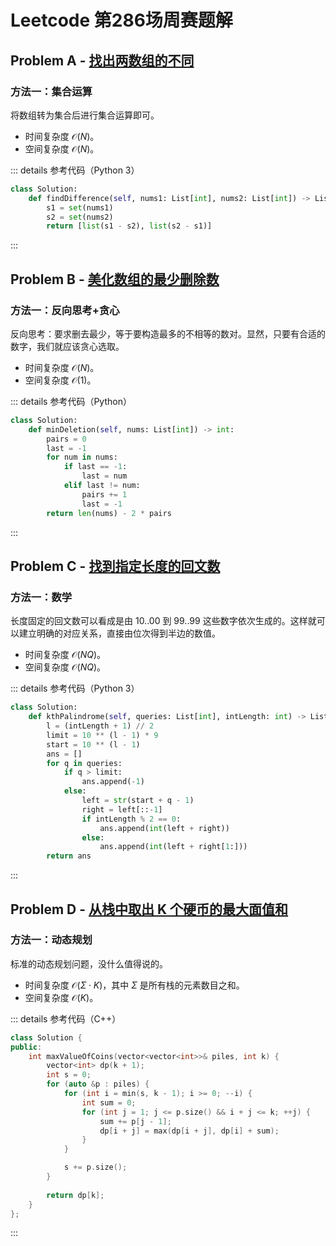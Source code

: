 # Leetcode 第286场周赛题解

## Problem A - [找出两数组的不同](https://leetcode-cn.com/problems/find-the-difference-of-two-arrays/)

### 方法一：集合运算

将数组转为集合后进行集合运算即可。

- 时间复杂度 $\mathcal{O}(N)$。
- 空间复杂度 $\mathcal{O}(N)$。

::: details 参考代码（Python 3）

```python
class Solution:
    def findDifference(self, nums1: List[int], nums2: List[int]) -> List[List[int]]:
        s1 = set(nums1)
        s2 = set(nums2)
        return [list(s1 - s2), list(s2 - s1)]
```

:::

## Problem B - [美化数组的最少删除数](https://leetcode-cn.com/problems/minimum-deletions-to-make-array-beautiful/)

### 方法一：反向思考+贪心

反向思考：要求删去最少，等于要构造最多的不相等的数对。显然，只要有合适的数字，我们就应该贪心选取。

- 时间复杂度 $\mathcal{O}(N)$。
- 空间复杂度 $\mathcal{O}(1)$。

::: details 参考代码（Python）

```python
class Solution:
    def minDeletion(self, nums: List[int]) -> int:
        pairs = 0
        last = -1
        for num in nums:
            if last == -1:
                last = num
            elif last != num:
                pairs += 1
                last = -1
        return len(nums) - 2 * pairs
```

:::

## Problem C - [找到指定长度的回文数](https://leetcode-cn.com/problems/find-palindrome-with-fixed-length/)

### 方法一：数学

长度固定的回文数可以看成是由 10..00 到 99..99 这些数字依次生成的。这样就可以建立明确的对应关系，直接由位次得到半边的数值。

- 时间复杂度 $\mathcal{O}(NQ)$。
- 空间复杂度 $\mathcal{O}(NQ)$。

::: details 参考代码（Python 3）

```python
class Solution:
    def kthPalindrome(self, queries: List[int], intLength: int) -> List[int]:
        l = (intLength + 1) // 2
        limit = 10 ** (l - 1) * 9
        start = 10 ** (l - 1)
        ans = []
        for q in queries:
            if q > limit:
                ans.append(-1)
            else:
                left = str(start + q - 1)
                right = left[::-1]
                if intLength % 2 == 0:
                    ans.append(int(left + right))
                else:
                    ans.append(int(left + right[1:]))
        return ans
```

:::

## Problem D - [从栈中取出 K 个硬币的最大面值和](https://leetcode-cn.com/problems/maximum-value-of-k-coins-from-piles/)

### 方法一：动态规划

标准的动态规划问题，没什么值得说的。

- 时间复杂度 $\mathcal{O}(\Sigma\cdot K)$，其中 $\Sigma$ 是所有栈的元素数目之和。
- 空间复杂度 $\mathcal{O}(K)$。

::: details 参考代码（C++）

```cpp
class Solution {
public:
    int maxValueOfCoins(vector<vector<int>>& piles, int k) {
        vector<int> dp(k + 1);
        int s = 0;
        for (auto &p : piles) {
            for (int i = min(s, k - 1); i >= 0; --i) {
                int sum = 0;
                for (int j = 1; j <= p.size() && i + j <= k; ++j) {
                    sum += p[j - 1];
                    dp[i + j] = max(dp[i + j], dp[i] + sum);
                }
            }

            s += p.size();
        }
        
        return dp[k]; 
    }
};
```

:::

<Utterances />
